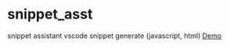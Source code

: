 # snippet_asst
snippet assistant
vscode snippet generate (javascript, html)
[Demo](http://htmlpreview.github.com/?https://github.com/wingkung/snippet_asst/blob/master/snippet_asst.html)
